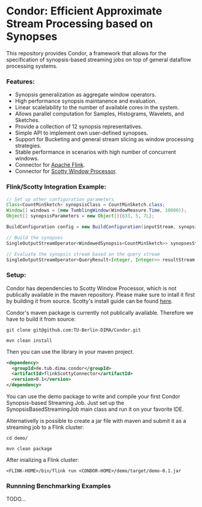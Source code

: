 # Condor: Efficient Approximate Stream Processing based on Synopses

This repository provides Condor, a framework that allows for the specification of synopsis-based streaming jobs on top of general dataflow processing systems.

### Features:
- Synopsis generalization as aggregate window operators.
- High performance synopsis maintanence and evaluation. 
- Linear scalelability to the number of available cores in the system.
- Allows parallel computation for Samples, Histograms, Wavelets, and Sketches.
- Provide a collection of 12 synopsis representatives. 
- Simple API to implement own user-defined synopses.
- Support for Bucketing and general stream slicing as window processing strategies.
- Stable performance in scenarios with high number of concurrent windows.
- Connector for [Apache Flink](https://flink.apache.org/).
- Connector for [Scotty Window Processor](https://github.com/TU-Berlin-DIMA/scotty-window-processor/).

### Flink/Scotty Integration Example:

```java
// Set up other configuration parameters
Class<CountMinSketch> synopsisClass = CountMinSketch.class;
Window[] windows = {new TumblingWindow(WindowMeasure.Time, 10000)};
Object[] synopsisParameters = new Object[]{633, 5, 7L};

BuildConfiguration config = new BuildConfiguration(inputStream, synopsisClass, windows, synopsisParameters, parallelism);

// Build the synopses
SingleOutputStreamOperator<WindowedSynopsis<CountMinSketch>> synopsesStream = SynopsisBuilder.build(env, config);

// Evaluate the synopsis stream based on the query stream
SingleOutputStreamOperator<QueryResult<Integer, Integer>> resultStream = ApproximateDataAnalytics.queryLatest(synopsesStream, queryStream, new QueryCountMin());
```

### Setup:
Condor has dependencies to Scotty Window Processor, which is not publically available in the maven repository. Please make sure to intall it first by building it from source.
Scotty's install guide can be found [here](https://github.com/TU-Berlin-DIMA/scotty-window-processor/). 

Condor's maven package is currently not publically available.
Therefore we have to build it from source:

`
git clone git@github.com:TU-Berlin-DIMA/Condor.git
`

`
mvn clean install
`

Then you can use the library in your maven project.

```xml
<dependency> 
  <groupId>de.tub.dima.condor</groupId>
  <artifactId>flinkScottyConnector</artifactId>
  <version>0.1</version>
</dependency>
```

You can use the demo package to write and compile your first Condor Synopsis-based Streaming Job. 
Just set up the SynopsisBasedStreamingJob main class and run it on your favorite IDE.

Alternativelly is possible to create a jar file with maven and submit it as a streaming job to a Flink cluster:

`
cd demo/
`

`
mvn clean package
`

After inializing a Flink cluster:

`
<FLINK-HOME>/bin/flink run <CONDOR-HOME>/demo/target/demo-0.1.jar
`

### Runnning Benchmarking Examples
TODO...
